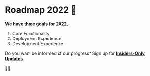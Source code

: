 # Roadmap 2022 🎯

**We have three goals for 2022.**

  1. Core Functionality
  2. Deployment Experience
  3. Development Experience

Do you want be informed of our progress? Sign up for **[Insiders-Only Updates](/insiders-only-updates)**.

🍯🥂
